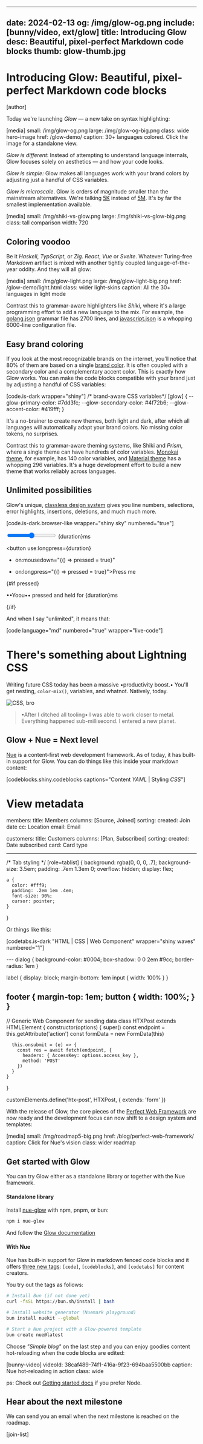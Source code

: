 
---
date: 2024-02-13
og: /img/glow-og.png
include: [bunny/video, ext/glow]
title: Introducing Glow
desc: Beautiful, pixel-perfect Markdown code blocks
thumb: glow-thumb.jpg
---

# Introducing Glow: Beautiful, pixel-perfect Markdown code blocks

[author]

Today we're launching *Glow* — a new take on syntax highlighting:

[media]
  small: /img/glow-og.png
  large: /img/glow-og-big.png
  class: wide hero-image
  href: /glow-demo/
  caption: 30+ languages colored. Click the image for a standalone view.


*Glow is different*: Instead of attempting to understand language internals, Glow focuses solely on aesthetics — and how your code looks.

*Glow is simple:* Glow makes all languages work with your brand colors by adjusting just a handful of CSS variables.

*Glow is microscale*. Glow is orders of magnitude smaller than the mainstream alternatives. We're talking [5K](//pkg-size.dev/nue-glow) instead of [5M](//pkg-size.dev/shiki). It's by far the smallest implementation available.


[media]
  small: /img/shiki-vs-glow.png
  large: /img/shiki-vs-glow-big.png
  class: tall comparison
  width: 720


## Coloring voodoo
Be it *Haskell*, *TypScript*, or *Zig*. *React*, *Vue* or *Svelte*. Whatever Turing-free *Markdown* artifact is mixed with another tightly coupled language-of-the-year oddity. And they will all glow:

[media]
  small: /img/glow-light.png
  large: /img/glow-light-big.png
  href: /glow-demo/light.html
  class: wider light-skins
  caption: All the 30+ languages in light mode

Contrast this to grammar-aware highlighters like *Shiki*, where it's a large programming effort to add a new language to the mix. For example, the [golang.json][go] grammar file has 2700 lines, and [javascript.json][js] is a whopping 6000-line configuration file.

[js]: //github.com/shikijs/textmate-grammars-themes/blob/main/packages/tm-grammars/grammars/javascript.json

[go]: //github.com/shikijs/textmate-grammars-themes/blob/main/packages/tm-grammars/grammars/go.json


## Easy brand coloring
If you look at the most recognizable brands on the internet, you'll notice that 80% of them are based on a single [brand color](//blog.hubspot.com/marketing/brand-colors). It is often coupled with a secondary color and a complementary accent color. This is exactly how Glow works. You can make the code blocks compatible with your brand just by adjusting a handful of CSS variables:

[code.is-dark wrapper="shiny"]
  /* brand-aware CSS variables*/
  [glow] {
    --glow-primary-color: #7dd3fc;
    --glow-secondary-color: #4f72b6;
    --glow-accent-color: #419fff;
  }


It's a no-brainer to create new themes, both light and dark, after which all languages will automatically adapt your brand colors. No missing color tokens, no surprises.

Contrast this to grammar-aware theming systems, like Shiki and *Prism*, where a single theme can have hundreds of color variables. [Monokai theme][monokai], for example, has 140 color variables, and [Material theme][material] has a whopping 296 variables. It's a huge development effort to build a new theme that works reliably across languages.

[monokai]: //github.com/shikijs/textmate-grammars-themes/blob/main/packages/tm-themes/themes/monokai.json

[material]: //github.com/shikijs/textmate-grammars-themes/blob/main/packages/tm-themes/themes/material-theme.json


## Unlimited possibilities
Glow's unique, [classless design system](/docs/concepts/syntax-highlighting.html#system) gives you line numbers, selections, error highlights, insertions, deletions, and much much more.

[code.is-dark.browser-like wrapper="shiny sky" numbered="true"]
  <script>
    // imports
    import { longpress } from './longpress.js';

    let pressed = false;
    ••bet glow_market = 9999_99++••;
  </script>

  <label>
    <input type=range •bind:value={duration}• max={2000} step={100}>
    {duration}ms
  </label>

  <button use:longpress={duration}
  -  on:mousedown="{() => pressed = true}"
  +  on:longpress="{() => pressed = true}">Press me</button>

  <!-- condition -->
  {#if pressed}
    <p>••Yoou•• pressed and held for {duration}ms</p>
  {/if}

  <style>
    /* button style */
    [role="button"], •button• {
      background-color: var(--main-color);
      color: #899;
    }
  </style>

And when I say "unlimited", it means that:

[code language="md" numbered="true" wrapper="live-code"]
  # There's something about Lightning CSS
  Writing future CSS today has been a massive
  •productivity boost.• You'll get nesting, `color-mix()`,
  variables, and whatnot. Natively, today.

  ![CSS, bro](/vanilla.png)

  > •After I ditched all tooling• I was able to
  > work closer to metal. Everything happened
  > sub-millisecond. I entered a new planet.



## Glow + Nue = Next level
[Nue](/blog/introducing-nuemark/) is a content-first web development framework. As of today, it has built-in support for Glow. You can do things like this inside your markdown content:


[codeblocks.shiny.codeblocks captions="Content *YAML* | Styling *CSS*"]
  # View metadata
  members:
    title: Members
    columns: [Source, Joined]
    sorting:
      created: Join date
      cc: Location
      email: Email

  customers:
    title: Customers
    columns: [Plan, Subscribed]
    sorting:
      created: Date subscribed
      card: Card type

  ---
  /* Tab styling */
  [role=tablist] {
    background: rgba(0, 0, 0, .7);
    background-size: 3.5em;
    padding: .7em 1.3em 0;
    overflow: hidden;
    display: flex;

    a {
      color: #fff9;
      padding: .2em 1em .4em;
      font-size: 90%;
      cursor: pointer;
    }
  }

Or things like this:


[codetabs.is-dark "HTML | CSS | Web Component" wrapper="shiny waves" numbered="1"]
  <dialog>
    <!-- "is" attribute for binding to web component -->
    <form action="/backend/leads" is="post-component">
      <header>
        <h2>{ title }</h2>
      </header>

      <label>
        <h3>Username</h3>
        <input name="username">
      </label>
      <label>
        <h3>Password</h3>
        <input name="password" type="password">
      </label>

      <footer>
        <button class="primary">Sign in</button>
      </footer>
    </form>
  </dialog>
  ---
  dialog {
    background-color: #0004;
    box-shadow: 0 0 2em #9cc;
    border-radius: 1em
  }

  label {
    display: block;
    margin-bottom: 1em
    input { width: 100% }
  }

  footer {
    margin-top: 1em;
    button { width: 100%; }
  }
  ---
  // Generic Web Component for sending data
  class HTXPost extends HTMLElement {
    constructor(options) {
      super()
      const endpoint = this.getAttribute('action')
      const formData = new FormData(this)

      this.onsubmit = (e) => {
        const res = await fetch(endpoint, {
          headers: { AccessKey: options.access_key },
          method: 'POST'
        })
      }
    }
  }

  customElements.define('htx-post', HTXPost, {
    extends: 'form'
  })


With the release of Glow, the core pieces of the [Perfect Web Framework](/blog/perfect-web-framework/) are now ready and the development focus can now shift to a design system and templates:


[media]
  small: /img/roadmap5-big.png
  href: /blog/perfect-web-framework/
  caption: Click for Nue's vision
  class: wider roadmap



## Get started with Glow
You can try Glow either as a standalone library or together with the Nue framework.

#### Standalone library
Install [nue-glow](//github.com/nuejs/nue/tree/master/packages/glow) with npm, pnpm, or bun:

``` sh
npm i nue-glow
```

And follow the [Glow documentation](/docs//concepts/syntax-highlighting.html)

#### With Nue

Nue has built-in support for Glow in markdown fenced code blocks and it offers [three new tags](/reference/nuemark-tags.html#code): `[code]`, `[codeblocks]`, and `[codetabs]` for content creators.

You try out the tags as follows:

``` sh
# Install Bun (if not done yet)
curl -fsSL https://bun.sh/install | bash

# Install website generator (Nuemark playground)
bun install nuekit --global

# Start a Nue project with a Glow-powered template
bun create nue@latest
```

Choose *"Simple blog"* on the last step and you can enjoy goodies content hot-reloading when the code blocks are edited:

[bunny-video]
  videoId: 38caf489-74f1-416a-9f23-694baa5500bb
  caption: Nue hot-reloading in action
  class: wide


ps: Check out [Getting started docs](/docs/#node) if you prefer Node.



## Hear about the next milestone
We can send you an email when the next milestone is reached on the roadmap.

[join-list]


